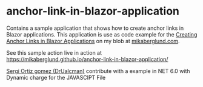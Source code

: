 # anchor-link-in-blazor-application
Contains a sample application that shows how to create anchor links in Blazor applications. This application is use as code example for the [Creating Anchor Links in Blazor Applications](https://mikaberglund.com/2019/12/28/creating-anchor-links-in-blazor-applications/) on my blob at [mikaberglund.com](https://mikaberglund.com/).

See this sample action live in action at https://mikaberglund.github.io/anchor-link-in-blazor-application/


[Sergi Ortiz gomez (DrUalcman)](https://github.com/drualcman) contribute with a example in NET 6.0 with Dynamic charge for the JAVASCIPT File
